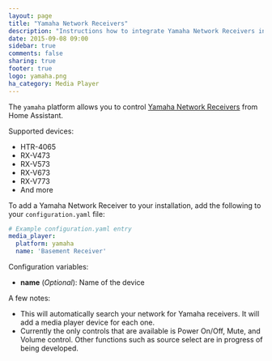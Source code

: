 ```yaml
---
layout: page
title: "Yamaha Network Receivers"
description: "Instructions how to integrate Yamaha Network Receivers into Home Assistant."
date: 2015-09-08 09:00
sidebar: true
comments: false
sharing: true
footer: true
logo: yamaha.png
ha_category: Media Player
---
```



The `yamaha` platform allows you to control [Yamaha Network Receivers](http://usa.yamaha.com/products/audio-visual/av-receivers-amps/rx) from Home Assistant.

Supported devices:

- HTR-4065
- RX-V473
- RX-V573
- RX-V673
- RX-V773
- And more

To add a Yamaha Network Receiver to your installation, add the following to your `configuration.yaml` file:

```yaml
# Example configuration.yaml entry
media_player:
  platform: yamaha
  name: 'Basement Receiver'
```
Configuration variables:

- **name** (*Optional*): Name of the device

A few notes:

- This will automatically search your network for Yamaha receivers.  It will add a media player device for each one.
- Currently the only controls that are available is Power On/Off, Mute, and Volume control. Other functions such as source select are in progress of being developed.

